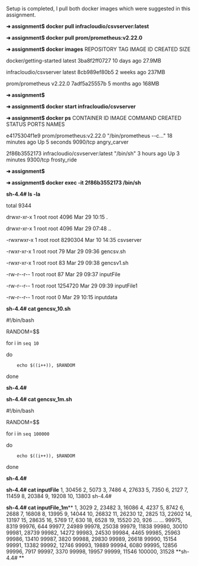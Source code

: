 Setup is completed, I pull both docker images which were suggested in this assignment.

**➜  assignment$ docker pull infracloudio/csvserver:latest**

**➜  assignment$ docker pull prom/prometheus:v2.22.0**

**➜  assignment$ docker images**
REPOSITORY               TAG       IMAGE ID       CREATED        SIZE

docker/getting-started   latest    3ba8f2ff0727   10 days ago    27.9MB

infracloudio/csvserver   latest    8cb989ef80b5   2 weeks ago    237MB

prom/prometheus          v2.22.0   7adf5a25557b   5 months ago   168MB

**➜  assignment$**  

**➜  assignment$ docker start infracloudio/csvserver**

**➜  assignment$ docker ps**
CONTAINER ID   IMAGE                           COMMAND                  CREATED          STATUS         PORTS      NAMES

e4175304f1e9   prom/prometheus:v2.22.0         "/bin/prometheus --c…"   18 minutes ago   Up 5 seconds   9090/tcp   angry_carver

2f86b3552173   infracloudio/csvserver:latest   "/bin/sh"                3 hours ago      Up 3 minutes   9300/tcp   frosty_ride

**➜  assignment$**

**➜  assignment$ docker exec -it 2f86b3552173 /bin/sh**

**sh-4.4# ls -la**

total 9344

drwxr-xr-x 1 root root    4096 Mar 29 10:15 .

drwxr-xr-x 1 root root    4096 Mar 29 07:48 ..

-rwxrwxr-x 1 root root 8290304 Mar 10 14:35 csvserver

-rwxr-xr-x 1 root root      79 Mar 29 09:36 gencsv.sh

-rwxr-xr-x 1 root root      83 Mar 29 09:38 gencsv1.sh

-rw-r--r-- 1 root root      87 Mar 29 09:37 inputFile

-rw-r--r-- 1 root root 1254720 Mar 29 09:39 inputFile1

-rw-r--r-- 1 root root       0 Mar 29 10:15 inputdata

**sh-4.4# cat gencsv_10.sh**

#!/bin/bash

RANDOM=$$

for i in `seq 10`

do

        echo $((i++)), $RANDOM

done

**sh-4.4#**

**sh-4.4# cat gencsv_1m.sh**

#!/bin/bash

RANDOM=$$

for i in `seq 100000`

do

        echo $((i++)), $RANDOM

done

**sh-4.4#** 


**sh-4.4# cat inputFile**
1, 30456
2, 5073
3, 7486
4, 27633
5, 7350
6, 2127
7, 11459
8, 20384
9, 19208
10, 13803
sh-4.4#  


**sh-4.4# cat inputFile_1m****
1, 3029
2, 23482
3, 16086
4, 4237
5, 8742
6, 2688
7, 16808
8, 13995
9, 14044
10, 26832
11, 26230
12, 2825
13, 22602
14, 13197
15, 28635
16, 5769
17, 630
18, 6528
19, 15520
20, 926
...
...
99975, 8319
99976, 644
99977, 24989
99978, 25038
99979, 11838
99980, 30010
99981, 28739
99982, 14272
99983, 24530
99984, 4465
99985, 25963
99986, 13410
99987, 3820
99988, 29830
99989, 26618
99990, 15154
99991, 13382
99992, 12746
99993, 19889
99994, 6080
99995, 12856
99996, 7917
99997, 3370
99998, 19957
99999, 11546
100000, 31528
**sh-4.4# **


